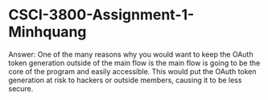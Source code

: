 # CSCI-3800-Assignment-1-Minhquang

Answer: One of the many reasons why you would want to keep the OAuth token generation outside of the main flow is the main flow is going to be the core of the program and easily accessible. This would put the OAuth token generation at risk to hackers or outside members, causing it to be less secure.
